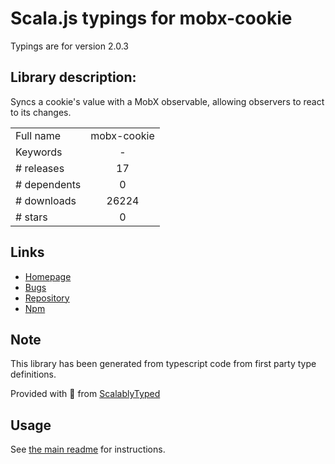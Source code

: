 
# Scala.js typings for mobx-cookie

Typings are for version 2.0.3

## Library description:
Syncs a cookie's value with a MobX observable, allowing observers to react to its changes.

|                    |                 |
| ------------------ | :-------------: |
| Full name          | mobx-cookie |
| Keywords           | - |
| # releases         | 17 |
| # dependents       | 0 |
| # downloads        | 26224 |
| # stars            | 0 |

## Links
- [Homepage](https://github.com/will-stone/mobx-cookie#readme)
- [Bugs](https://github.com/will-stone/mobx-cookie/issues)
- [Repository](https://github.com/will-stone/mobx-cookie)
- [Npm](https://www.npmjs.com/package/mobx-cookie)
    


## Note
This library has been generated from typescript code from first party type definitions.

Provided with :purple_heart: from [ScalablyTyped](https://github.com/oyvindberg/ScalablyTyped)

## Usage
See [the main readme](../../readme.md) for instructions.


